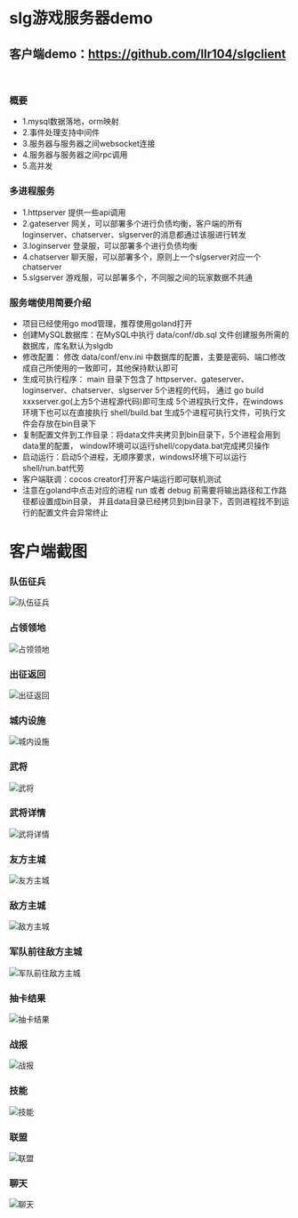 # slg游戏服务器demo

## 客户端demo：https://github.com/llr104/slgclient
<br>

### 概要
- 1.mysql数据落地，orm映射
- 2.事件处理支持中间件
- 3.服务器与服务器之间websocket连接
- 4.服务器与服务器之间rpc调用
- 5.高并发

### 多进程服务
- 1.httpserver  提供一些api调用
- 2.gateserver  网关，可以部署多个进行负债均衡，客户端的所有loginserver、chatserver、slgserver的消息都通过该服进行转发
- 3.loginserver 登录服，可以部署多个进行负债均衡
- 4.chatserver  聊天服，可以部署多个，原则上一个slgserver对应一个chatserver
- 5.slgserver   游戏服，可以部署多个，不同服之间的玩家数据不共通

### 服务端使用简要介绍
- 项目已经使用go mod管理，推荐使用goland打开
- 创建MySQL数据库：在MySQL中执行 data/conf/db.sql 文件创建服务所需的数据库，库名默认为slgdb
- 修改配置： 修改 data/conf/env.ini 中数据库的配置，主要是密码、端口修改成自己所使用的一致即可，其他保持默认即可
- 生成可执行程序： main 目录下包含了 httpserver、gateserver、loginserver、chatserver、slgserver 5个进程的代码，
  通过 go build xxxserver.go(上方5个进程源代码)即可生成 5个进程执行文件，在windows环境下也可以在直接执行 shell/build.bat
  生成5个进程可执行文件，可执行文件会存放在bin目录下
- 复制配置文件到工作目录：将data文件夹拷贝到bin目录下，5个进程会用到data里的配置， window环境可以运行shell/copydata.bat完成拷贝操作
- 启动运行：启动5个进程，无顺序要求，windows环境下可以运行shell/run.bat代劳
- 客户端联调：cocos creator打开客户端运行即可联机测试
- 注意在goland中点击对应的进程 run 或者 debug 前需要将输出路径和工作路径都设置成bin目录，
  并且data目录已经拷贝到bin目录下，否则进程找不到运行的配置文件会异常终止

# 客户端截图
### 队伍征兵
![队伍征兵](https://s1.imagehub.cc/images/2021/04/23/d56cd91ba46b9ffd7b097dc4cb07bf5a.png)

### 占领领地
![占领领地](https://s1.imagehub.cc/images/2021/04/23/6e75b931ec76e840720c43f1a915eb85.png)

### 出征返回
![出征返回](https://s1.imagehub.cc/images/2021/04/23/2c6881d4caeff95de2d75c497ea0035e.png)

### 城内设施
![城内设施](https://s1.imagehub.cc/images/2021/04/23/6e99130a9fd3a104fa3c1177bc1b0947.png)

### 武将
![武将](https://s1.imagehub.cc/images/2021/04/23/a4cff5540d6a40a446b77fbfa58d8112.png)

### 武将详情
![武将详情](https://s1.imagehub.cc/images/2021/04/23/f579d57ae695b0686827e78ca3003340.png)

### 友方主城
![友方主城](https://s1.imagehub.cc/images/2021/04/23/1405cfa404e73b9bf.png)

### 敌方主城
![敌方主城](https://s1.imagehub.cc/images/2021/04/23/23b58a83e2baaf0f1.png)

### 军队前往敌方主城
![军队前往敌方主城](https://s1.imagehub.cc/images/2021/04/23/3.png)

### 抽卡结果
![抽卡结果](https://s1.imagehub.cc/images/2021/04/23/33ce47f51109b5b6f7d7370d1669878a.png)

### 战报
![战报](https://s1.imagehub.cc/images/2021/04/23/32e6bd48f6492e332640fdcd850a8118.png)

### 技能
![技能](https://s1.imagehub.cc/images/2021/04/23/e1417839fe85f2ec30fd1e9a07cfb61f.png)

### 联盟
![联盟](https://s1.imagehub.cc/images/2021/04/23/7d8c5e1b4119128673101a03a0ec1a8d.png)

### 聊天
![聊天](https://s1.imagehub.cc/images/2021/04/23/5c5785ceab3b9d4707bcb75548c570a0.png)
